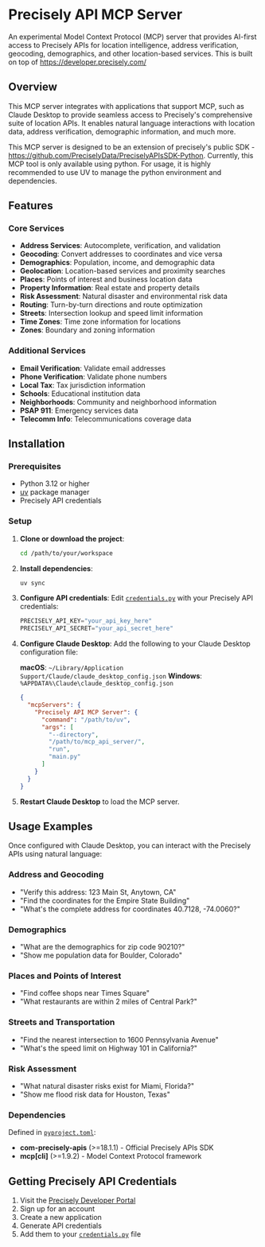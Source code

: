 # Precisely API MCP Server

An experimental Model Context Protocol (MCP) server that provides AI-first access to Precisely APIs for location intelligence, address verification, geocoding, demographics, and other location-based services. 
This is built on top of https://developer.precisely.com/

## Overview

This MCP server integrates with applications that support MCP, such as Claude Desktop to provide seamless access to Precisely's comprehensive suite of location APIs. It enables natural language interactions with location data, address verification, demographic information, and much more.

This MCP server is designed to be an extension of precisely's public SDK - https://github.com/PreciselyData/PreciselyAPIsSDK-Python. Currently, this MCP tool is only available using python. For usage, it is highly recommended to use UV to manage the python environment and dependencies.

## Features

### Core Services

- **Address Services**: Autocomplete, verification, and validation
- **Geocoding**: Convert addresses to coordinates and vice versa
- **Demographics**: Population, income, and demographic data
- **Geolocation**: Location-based services and proximity searches
- **Places**: Points of interest and business location data
- **Property Information**: Real estate and property details
- **Risk Assessment**: Natural disaster and environmental risk data
- **Routing**: Turn-by-turn directions and route optimization
- **Streets**: Intersection lookup and speed limit information
- **Time Zones**: Time zone information for locations
- **Zones**: Boundary and zoning information

### Additional Services

- **Email Verification**: Validate email addresses
- **Phone Verification**: Validate phone numbers
- **Local Tax**: Tax jurisdiction information
- **Schools**: Educational institution data
- **Neighborhoods**: Community and neighborhood information
- **PSAP 911**: Emergency services data
- **Telecomm Info**: Telecommunications coverage data

## Installation

### Prerequisites

- Python 3.12 or higher
- [uv](https://docs.astral.sh/uv/) package manager
- Precisely API credentials

### Setup

1. **Clone or download the project**:
   ```bash
   cd /path/to/your/workspace
   ```

2. **Install dependencies**:
   ```bash
   uv sync
   ```

3. **Configure API credentials**:
   Edit [`credentials.py`](credentials.py) with your Precisely API credentials:
   ```python
   PRECISELY_API_KEY="your_api_key_here"
   PRECISELY_API_SECRET="your_api_secret_here"
   ```

4. **Configure Claude Desktop**:
   Add the following to your Claude Desktop configuration file:
   
   **macOS**: `~/Library/Application Support/Claude/claude_desktop_config.json`
   **Windows**: `%APPDATA%\Claude\claude_desktop_config.json`

   ```json
   {
     "mcpServers": {
       "Precisely API MCP Server": {
         "command": "/path/to/uv",
         "args": [
           "--directory",
           "/path/to/mcp_api_server/",
           "run",
           "main.py"
         ]
       }
     }
   }
   ```

5. **Restart Claude Desktop** to load the MCP server.

## Usage Examples

Once configured with Claude Desktop, you can interact with the Precisely APIs using natural language:

### Address and Geocoding
- "Verify this address: 123 Main St, Anytown, CA"
- "Find the coordinates for the Empire State Building"
- "What's the complete address for coordinates 40.7128, -74.0060?"

### Demographics
- "What are the demographics for zip code 90210?"
- "Show me population data for Boulder, Colorado"

### Places and Points of Interest
- "Find coffee shops near Times Square"
- "What restaurants are within 2 miles of Central Park?"

### Streets and Transportation
- "Find the nearest intersection to 1600 Pennsylvania Avenue"
- "What's the speed limit on Highway 101 in California?"

### Risk Assessment
- "What natural disaster risks exist for Miami, Florida?"
- "Show me flood risk data for Houston, Texas"


### Dependencies

Defined in [`pyproject.toml`](pyproject.toml):

- **com-precisely-apis** (>=18.1.1) - Official Precisely APIs SDK
- **mcp[cli]** (>=1.9.2) - Model Context Protocol framework


## Getting Precisely API Credentials

1. Visit the [Precisely Developer Portal](https://developer.precisely.com/)
2. Sign up for an account
3. Create a new application
4. Generate API credentials
5. Add them to your [`credentials.py`](credentials.py) file
